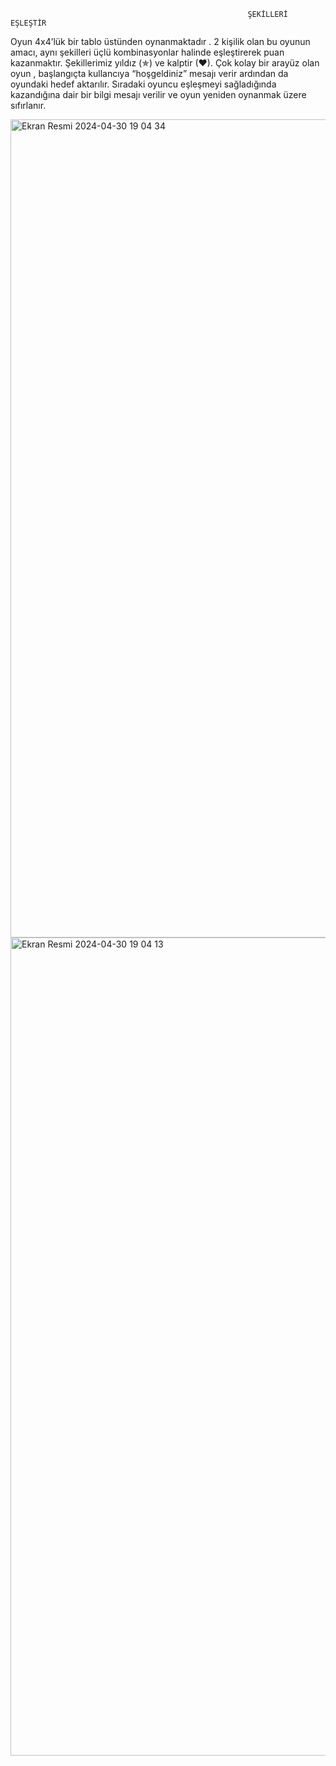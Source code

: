                                                          ŞEKİLLERİ EŞLEŞTİR

  Oyun 4x4’lük bir tablo üstünden oynanmaktadır . 2 kişilik olan bu oyunun amacı, aynı şekilleri üçlü kombinasyonlar halinde eşleştirerek puan kazanmaktır. 
  Şekillerimiz yıldız (✯) ve kalptir (♥). 
  Çok kolay bir arayüz olan oyun , başlangıçta kullancıya “hoşgeldiniz” mesajı verir ardından da oyundaki hedef aktarılır. 
  Sıradaki oyuncu eşleşmeyi sağladığında kazandığına dair bir bilgi mesajı verilir ve oyun yeniden oynanmak üzere sıfırlanır.

<img width="1309" alt="Ekran Resmi 2024-04-30 19 04 34" src="https://github.com/zeyneperarslan/webtabanliprogramlamaproje/assets/120674682/32e84821-479e-4330-b34a-e263ef946d3f">
<img width="1309" alt="Ekran Resmi 2024-04-30 19 04 13" src="https://github.com/zeyneperarslan/webtabanliprogramlamaproje/assets/120674682/f7e0325b-a40b-4627-9c87-62bf951d318f">
